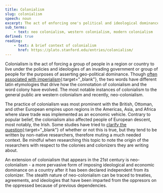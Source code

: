 ```yaml
---
title: Colonialism
slug: colonialism
speech: noun
excerpt: The act of enforcing one's political and ideological dominance in a country or region that is not of one's origin
sub_terms:
    - text: neo colonialism, western colonialism, modern colonialism
defined: true
reading:
    - text: A brief context of colonialism
      href: https://plato.stanford.edu/entries/colonialism/
---
```


Colonialism is the act of forcing a group of people in a region or country to live under the policies and ideologies of an invading government or group of people for the purposes of asserting geo-political dominance. Though [often associated with imperialism](https://plato.stanford.edu/entries/colonialism/){:target="_blank"}, the two words have different latin etymologies that drive how the connotation of colonialism and the word colony have evolved. The most notable instances of colonialism to the general public are western colonialism and recently, neo-colonialism.

The practice of colonialism was most prominent with the British, Ottoman, and other European empires upon regions in the Americas, Asia, and Africa where slave trade was implemented as an economic vehicle. Contrary to popular belief, the colonialism also affected people of European descent, most notably, the Irish. Some studies have tried to [clarify the question](https://www.jstor.org/stable/20720270?seq=1){:target="_blank"} of whether or not this is true, but they tend to be written by non-native researchers, therefore muting a much needed context. Be mindful when researching this topic to note the origin of the researchers with respect to the colonies and colonizers they are writing about.

An extension of colonialism that appears in the 21st century is neo-colonialism - a more pervasive form of imposing ideological and economic dominance on a country after it has been declared independent from its colonizer. The stealth nature of neo-colonialism can be traced to treaties, agreements, and ideologies that have been imparted from the oppresors on the oppressed because of previous dependencies.
